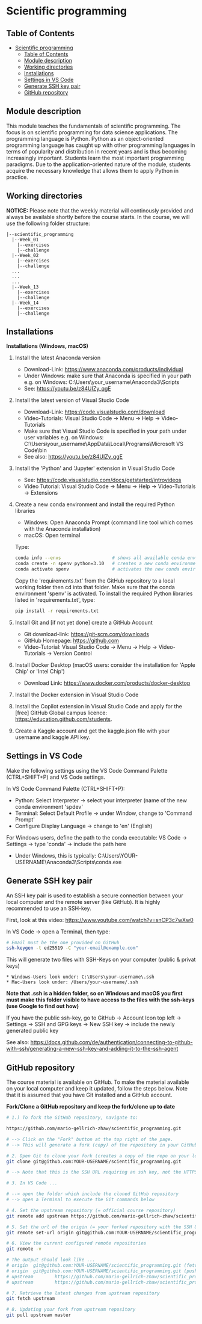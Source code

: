 # Scientific programming

## Table of Contents
- [Scientific programming](#scientific-programming)
  - [Table of Contents](#table-of-contents)
  - [Module description](#module-description)
  - [Working directories](#working-directories)
  - [Installations](#installations)
  - [Settings in VS Code](#settings-in-vs-code)
  - [Generate SSH key pair](#generate-ssh-key-pair)
  - [GitHub repository](#github-repository)

## Module description

This module teaches the fundamentals of scientific programming. The focus is on scientific programming for data science applications. The programming language is Python. Python as an object-oriented programming language has caught up with other programming languages in terms of popularity and distribution in recent years and is thus becoming increasingly important. Students learn the most important programming paradigms. Due to the application-oriented nature of the module, students acquire the necessary knowledge that allows them to apply Python in practice.

## Working directories

**NOTICE:** Please note that the weekly material will continously provided and always be available shortly before the course starts. In the course, we will use the following folder structure:

```plaintext
|--scientific_programming
  |--Week_01
    |--exercises
    |--challenge
  |--Week_02
    |--exercises
    |--challenge
  ...
  ...
  ...
  |--Week_13
    |--exercises
    |--challenge
  |--Week_14
    |--exercises
    |--challenge
```

## Installations

**Installations (Windows, macOS)**

1. Install the latest Anaconda version  
   * Download-Link:  https://www.anaconda.com/products/individual  
   * Under Windows: make sure that Anaconda is specified in your path e.g. on Windows: C:\Users\your_username\Anaconda3\Scripts    
   * See: https://youtu.be/z84UIZy_qgE  
	
2. Install the latest version of Visual Studio Code    
   * Download-Link: https://code.visualstudio.com/download    
   * Video-Tutorials: Visual Studio Code -> Menu -> Help -> Video-Tutorials    
   * Make sure that Visual Studio Code is specified in your path under user variables e.g. on Windows: C:\Users\your_username\AppData\Local\Programs\Microsoft VS Code\bin    
   * See also: https://youtu.be/z84UIZy_qgE  

3. Install the 'Python' and 'Jupyter' extension in Visual Studio Code    
   * See: https://code.visualstudio.com/docs/getstarted/introvideos    
   * Video Tutorial: Visual Studio Code -> Menu -> Help -> Video-Tutorials -> Extensions    

4. Create a new conda environment and install the required Python libraries      
   * Windows: Open Anaconda Prompt (command line tool which comes with the Anaconda installation)
   * macOS: Open terminal  
   
    Type: 

    ```bash
    conda info --envs                   # shows all available conda environments
    conda create -n spenv python=3.10   # creates a new conda environment 'spenv' with Python 3.10
    conda activate spenv                # activates the new conda environment 'spenv'
    ```

    Copy the 'requirements.txt' from the GitHub repository to a local working folder then cd into that folder. Make sure that the conda environment 'spenv' is activated. To install the required Python libraries listed in 'requirements.txt', type:

    ```bash
    pip install -r requirements.txt
    ```

5. Install Git and [if not yet done] create a GitHub Account  
   * Git download-link: https://git-scm.com/downloads  
   * GitHub Homepage: https://github.com  
   * Video-Tutorial: Visual Studio Code -> Menu -> Help -> Video-Tutorials -> Version Control  

6. Install Docker Desktop (macOS users: consider the installation for 'Apple Chip' or 'Intel Chip')  
   * Download Link: https://www.docker.com/products/docker-desktop  

7. Install the Docker extension in Visual Studio Code  

8. Install the Copilot extension in Visual Studio Code and apply for the [free] GitHub Global campus licence: https://education.github.com/students.

9. Create a Kaggle account and get the kaggle.json file with your username and kaggle API key.

## Settings in VS Code

Make the following settings using the VS Code Command Palette (CTRL+SHIFT+P) and VS Code settings.  

In VS Code Command Palette (CTRL+SHIFT+P):      
* Python: Select Interpreter -> select your interpreter (name of the new conda environment 'spdev'
* Terminal: Select Default Profile -> under Window, change to 'Command Prompt'
* Configure Display Language -> change to 'en' (English)

For Windows users, define the path to the conda executable: VS Code -> Settings -> type 'conda' -> include the path here
* Under Windows, this is typically: C:\Users\YOUR-USERNAME\Anaconda3\Scripts\conda.exe

## Generate SSH key pair

An SSH key pair is used to establish a secure connection between your local computer and the remote server (like GitHub). It is highly recommended to use an SSH-key.  

First, look at this video: https://www.youtube.com/watch?v=snCP3c7wXw0

In VS Code -> open a Terminal, then type:  

```bash
# Email must be the one provided on GitHub
ssh-keygen -t ed25519 -C "your-email@example.com"
```
This will generate two files with SSH-Keys on your computer (public & privat keys)  
```plaintext 
* Windows-Users look under: C:\Users\your-username\.ssh  
* Mac-Users look under: /Users/your-username/.ssh  
```

**Note that .ssh is a hidden folder, so on Windows and macOS you first must make this folder visible to have access to the files with the ssh-keys (use Google to find out how)**

If you have the public ssh-key, go to GitHub -> Account Icon top left -> Settings -> SSH and GPG keys -> New SSH key -> include the newly generated public key

See also: https://docs.github.com/de/authentication/connecting-to-github-with-ssh/generating-a-new-ssh-key-and-adding-it-to-the-ssh-agent  

## GitHub repository
The course material is available on GitHub. To make the material available on your local computer and keep it updated, follow the steps below. Note that it is assumed that you have Git installed and a GitHub account.

**Fork/Clone a GitHub repository and keep the fork/clone up to date**
```bash
# 1.) To fork the GitHub repository, navigate to:

https://github.com/mario-gellrich-zhaw/scientific_programming.git

# --> Click on the "Fork" button at the top right of the page.
# --> This will generate a fork (copy) of the repository in your GitHub account.

# 2. Open Git to clone your fork (creates a copy of the repo on your local computer):
git clone git@github.com:YOUR-USERNAME/scientific_programming.git

# --> Note that this is the SSH URL requiring an ssh key, not the HTTPS URL!

# 3. In VS Code ... 

# --> open the folder which include the cloned GitHub repository
# --> open a Terminal to execute the Git commands below

# 4. Set the upstream repository (= official course repository)
git remote add upstream https://github.com/mario-gellrich-zhaw/scientific_programming.git

# 5. Set the url of the origin (= your forked repository with the SSH URL)
git remote set-url origin git@github.com:YOUR-USERNAME/scientific_programming.git

# 6. View the current configured remote repositories
git remote -v

# The output should look like ...
# origin  git@github.com:YOUR-USERNAME/scientific_programming.git (fetch)
# origin  git@github.com:YOUR-USERNAME/scientific_programming.git (push)
# upstream        https://github.com/mario-gellrich-zhaw/scientific_programming.git (fetch)
# upstream        https://github.com/mario-gellrich-zhaw/scientific_programming.git (push)

# 7. Retrieve the latest changes from upstream repository
git fetch upstream

# 8. Updating your fork from upstream repository
git pull upstream master
```
